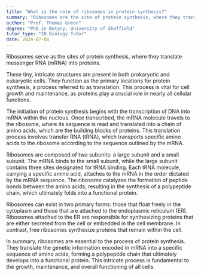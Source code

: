 ```yaml
---
title: "What is the role of ribosomes in protein synthesis?"
summary: "Ribosomes are the site of protein synthesis, where they translate messenger RNA (mRNA) into proteins."
author: "Prof. Thomas Green"
degree: "PhD in Botany, University of Sheffield"
tutor_type: "IB Biology Tutor"
date: 2024-07-08
---
```


Ribosomes serve as the sites of protein synthesis, where they translate messenger RNA (mRNA) into proteins.

These tiny, intricate structures are present in both prokaryotic and eukaryotic cells. They function as the primary locations for protein synthesis, a process referred to as translation. This process is vital for cell growth and maintenance, as proteins play a crucial role in nearly all cellular functions.

The initiation of protein synthesis begins with the transcription of DNA into mRNA within the nucleus. Once transcribed, the mRNA molecule travels to the ribosome, where its sequence is read and translated into a chain of amino acids, which are the building blocks of proteins. This translation process involves transfer RNA (tRNA), which transports specific amino acids to the ribosome according to the sequence outlined by the mRNA.

Ribosomes are composed of two subunits: a large subunit and a small subunit. The mRNA binds to the small subunit, while the large subunit contains three sites designated for tRNA binding. Each tRNA molecule, carrying a specific amino acid, attaches to the mRNA in the order dictated by the mRNA sequence. The ribosome catalyzes the formation of peptide bonds between the amino acids, resulting in the synthesis of a polypeptide chain, which ultimately folds into a functional protein.

Ribosomes can exist in two primary forms: those that float freely in the cytoplasm and those that are attached to the endoplasmic reticulum (ER). Ribosomes attached to the ER are responsible for synthesizing proteins that are either secreted from the cell or embedded in the cell membrane. In contrast, free ribosomes synthesize proteins that remain within the cell.

In summary, ribosomes are essential to the process of protein synthesis. They translate the genetic information encoded in mRNA into a specific sequence of amino acids, forming a polypeptide chain that ultimately develops into a functional protein. This intricate process is fundamental to the growth, maintenance, and overall functioning of all cells.
    